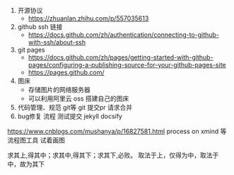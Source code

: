 1. 开源协议
   - https://zhuanlan.zhihu.com/p/557035613
2. github ssh 链接
   - https://docs.github.com/zh/authentication/connecting-to-github-with-ssh/about-ssh
3. git pages
   - https://docs.github.com/zh/pages/getting-started-with-github-pages/configuring-a-publishing-source-for-your-github-pages-site
   - https://pages.github.com/
4. 图床
   - 存储图片的网络服务器
   - 可以利用阿里云 oss 搭建自己的图床
5. 代码管理、规范 git等  git 提交pr 请求合并
6. bug修复 流程
测试提交
jekyll docsify

https://www.cnblogs.com/mushanya/p/16827581.html
process on  xmind 等流程图工具  试着画图


求其上,得其中；求其中,得其下；求其下,必败。
取法于上，仅得为中，取法于中，故为其下